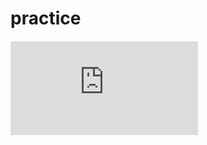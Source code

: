 # practice

#### ![k8s集群监控cAdvisor+InfluxDB+Grafana](https://github.com/liyue201/practice/blob/master/health.md)
